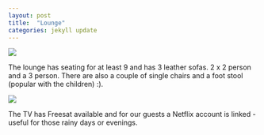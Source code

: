 ```yaml
---
layout: post
title:  "Lounge"
categories: jekyll update
---
```


<img src="{{site.baseurl}}/assets/images/lounge1.jpg">

The lounge has seating for at least 9 and has 3 leather sofas. 2 x 2 person and a 3 person. There are also a couple of single chairs and a foot stool (popular with the children) :).

<img src="{{site.baseurl}}/assets/images/lounge2.jpg">

The TV has Freesat available and for our guests a Netflix account is linked - useful for those rainy days or evenings.

